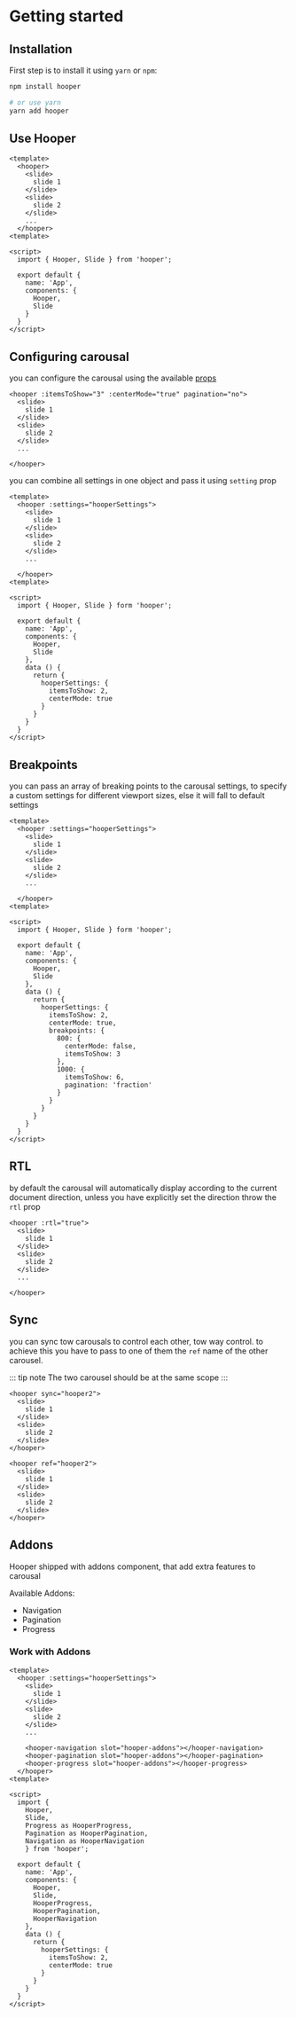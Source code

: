 # Getting started

## Installation

First step is to install it using `yarn` or `npm`:

```bash
npm install hooper

# or use yarn
yarn add hooper
```

## Use Hooper

```vue
<template>
  <hooper>
    <slide>
      slide 1
    </slide>
    <slide>
      slide 2
    </slide>
    ...
  </hooper>
<template>

<script>
  import { Hooper, Slide } from 'hooper';

  export default {
    name: 'App',
    components: {
      Hooper,
      Slide
    }
  }
</script>
```

## Configuring carousal

you can configure the carousal using the available [props](/api.html#props)

```vue {1}
<hooper :itemsToShow="3" :centerMode="true" pagination="no">
  <slide>
    slide 1
  </slide>
  <slide>
    slide 2
  </slide>
  ...

</hooper>
```

you can combine all settings in one object and pass it using `setting` prop

```vue {2,24-27}
<template>
  <hooper :settings="hooperSettings">
    <slide>
      slide 1
    </slide>
    <slide>
      slide 2
    </slide>
    ...

  </hooper>
<template>

<script>
  import { Hooper, Slide } form 'hooper';

  export default {
    name: 'App',
    components: {
      Hooper,
      Slide
    },
    data () {
      return {
        hooperSettings: {
          itemsToShow: 2,
          centerMode: true
        }
      }
    }
  }
</script>
```

## Breakpoints

you can pass an array of breaking points to the carousal settings, to specify a custom settings for different viewport sizes, else it will fall to default settings

```vue
<template>
  <hooper :settings="hooperSettings">
    <slide>
      slide 1
    </slide>
    <slide>
      slide 2
    </slide>
    ...

  </hooper>
<template>

<script>
  import { Hooper, Slide } form 'hooper';

  export default {
    name: 'App',
    components: {
      Hooper,
      Slide
    },
    data () {
      return {
        hooperSettings: {
          itemsToShow: 2,
          centerMode: true,
          breakpoints: {
            800: {
              centerMode: false,
              itemsToShow: 3
            },
            1000: {
              itemsToShow: 6,
              pagination: 'fraction'
            }
          }
        }
      }
    }
  }
</script>
```

## RTL

by default the carousal will automatically display according to the current document direction, unless you have explicitly set the direction throw the `rtl` prop

```vue {1}
<hooper :rtl="true">
  <slide>
    slide 1
  </slide>
  <slide>
    slide 2
  </slide>
  ...

</hooper>
```

## Sync

you can sync tow carousals to control each other, tow way control.
to achieve this you have to pass to one of them the `ref` name of the other carousel.

::: tip note
The two carousel should be at the same scope
:::

```vue
<hooper sync="hooper2">
  <slide>
    slide 1
  </slide>
  <slide>
    slide 2
  </slide>
</hooper>

<hooper ref="hooper2">
  <slide>
    slide 1
  </slide>
  <slide>
    slide 2
  </slide>
</hooper>
```

## Addons

Hooper shipped with addons component, that add extra features to carousal

Available Addons:
* Navigation
* Pagination
* Progress

### Work with Addons

```vue {11-13}
<template>
  <hooper :settings="hooperSettings">
    <slide>
      slide 1
    </slide>
    <slide>
      slide 2
    </slide>
    ...

    <hooper-navigation slot="hooper-addons"></hooper-navigation>
    <hooper-pagination slot="hooper-addons"></hooper-pagination>
    <hooper-progress slot="hooper-addons"></hooper-progress>
  </hooper>
<template>

<script>
  import { 
    Hooper,
    Slide,
    Progress as HooperProgress,
    Pagination as HooperPagination,
    Navigation as HooperNavigation
    } from 'hooper';

  export default {
    name: 'App',
    components: {
      Hooper,
      Slide,
      HooperProgress,
      HooperPagination,
      HooperNavigation
    },
    data () {
      return {
        hooperSettings: {
          itemsToShow: 2,
          centerMode: true
        }
      }
    }
  }
</script>
```
